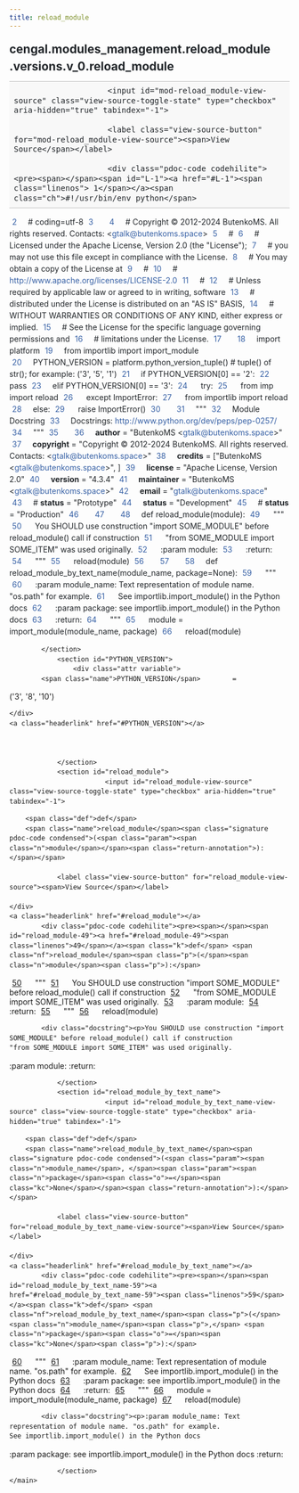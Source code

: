 ```yaml
---
title: reload_module
---
```


<div>
    <main class="pdoc">
            <section class="module-info">
                    <h1 class="modulename">
cengal<wbr>.modules_management<wbr>.reload_module<wbr>.versions<wbr>.v_0<wbr>.reload_module    </h1>

                
                        <input id="mod-reload_module-view-source" class="view-source-toggle-state" type="checkbox" aria-hidden="true" tabindex="-1">

                        <label class="view-source-button" for="mod-reload_module-view-source"><span>View Source</span></label>

                        <div class="pdoc-code codehilite"><pre><span></span><span id="L-1"><a href="#L-1"><span class="linenos"> 1</span></a><span class="ch">#!/usr/bin/env python</span>
</span><span id="L-2"><a href="#L-2"><span class="linenos"> 2</span></a><span class="c1"># coding=utf-8</span>
</span><span id="L-3"><a href="#L-3"><span class="linenos"> 3</span></a>
</span><span id="L-4"><a href="#L-4"><span class="linenos"> 4</span></a><span class="c1"># Copyright © 2012-2024 ButenkoMS. All rights reserved. Contacts: &lt;gtalk@butenkoms.space&gt;</span>
</span><span id="L-5"><a href="#L-5"><span class="linenos"> 5</span></a><span class="c1"># </span>
</span><span id="L-6"><a href="#L-6"><span class="linenos"> 6</span></a><span class="c1"># Licensed under the Apache License, Version 2.0 (the &quot;License&quot;);</span>
</span><span id="L-7"><a href="#L-7"><span class="linenos"> 7</span></a><span class="c1"># you may not use this file except in compliance with the License.</span>
</span><span id="L-8"><a href="#L-8"><span class="linenos"> 8</span></a><span class="c1"># You may obtain a copy of the License at</span>
</span><span id="L-9"><a href="#L-9"><span class="linenos"> 9</span></a><span class="c1"># </span>
</span><span id="L-10"><a href="#L-10"><span class="linenos">10</span></a><span class="c1">#     http://www.apache.org/licenses/LICENSE-2.0</span>
</span><span id="L-11"><a href="#L-11"><span class="linenos">11</span></a><span class="c1"># </span>
</span><span id="L-12"><a href="#L-12"><span class="linenos">12</span></a><span class="c1"># Unless required by applicable law or agreed to in writing, software</span>
</span><span id="L-13"><a href="#L-13"><span class="linenos">13</span></a><span class="c1"># distributed under the License is distributed on an &quot;AS IS&quot; BASIS,</span>
</span><span id="L-14"><a href="#L-14"><span class="linenos">14</span></a><span class="c1"># WITHOUT WARRANTIES OR CONDITIONS OF ANY KIND, either express or implied.</span>
</span><span id="L-15"><a href="#L-15"><span class="linenos">15</span></a><span class="c1"># See the License for the specific language governing permissions and</span>
</span><span id="L-16"><a href="#L-16"><span class="linenos">16</span></a><span class="c1"># limitations under the License.</span>
</span><span id="L-17"><a href="#L-17"><span class="linenos">17</span></a>
</span><span id="L-18"><a href="#L-18"><span class="linenos">18</span></a><span class="kn">import</span> <span class="nn">platform</span>
</span><span id="L-19"><a href="#L-19"><span class="linenos">19</span></a><span class="kn">from</span> <span class="nn">importlib</span> <span class="kn">import</span> <span class="n">import_module</span>
</span><span id="L-20"><a href="#L-20"><span class="linenos">20</span></a><span class="n">PYTHON_VERSION</span> <span class="o">=</span> <span class="n">platform</span><span class="o">.</span><span class="n">python_version_tuple</span><span class="p">()</span>  <span class="c1"># tuple() of str(); for example: (&#39;3&#39;, &#39;5&#39;, &#39;1&#39;)</span>
</span><span id="L-21"><a href="#L-21"><span class="linenos">21</span></a><span class="k">if</span> <span class="n">PYTHON_VERSION</span><span class="p">[</span><span class="mi">0</span><span class="p">]</span> <span class="o">==</span> <span class="s1">&#39;2&#39;</span><span class="p">:</span>
</span><span id="L-22"><a href="#L-22"><span class="linenos">22</span></a>    <span class="k">pass</span>
</span><span id="L-23"><a href="#L-23"><span class="linenos">23</span></a><span class="k">elif</span> <span class="n">PYTHON_VERSION</span><span class="p">[</span><span class="mi">0</span><span class="p">]</span> <span class="o">==</span> <span class="s1">&#39;3&#39;</span><span class="p">:</span>
</span><span id="L-24"><a href="#L-24"><span class="linenos">24</span></a>    <span class="k">try</span><span class="p">:</span>
</span><span id="L-25"><a href="#L-25"><span class="linenos">25</span></a>        <span class="kn">from</span> <span class="nn">imp</span> <span class="kn">import</span> <span class="n">reload</span>
</span><span id="L-26"><a href="#L-26"><span class="linenos">26</span></a>    <span class="k">except</span> <span class="ne">ImportError</span><span class="p">:</span>
</span><span id="L-27"><a href="#L-27"><span class="linenos">27</span></a>        <span class="kn">from</span> <span class="nn">importlib</span> <span class="kn">import</span> <span class="n">reload</span>
</span><span id="L-28"><a href="#L-28"><span class="linenos">28</span></a><span class="k">else</span><span class="p">:</span>
</span><span id="L-29"><a href="#L-29"><span class="linenos">29</span></a>    <span class="k">raise</span> <span class="ne">ImportError</span><span class="p">()</span>
</span><span id="L-30"><a href="#L-30"><span class="linenos">30</span></a>
</span><span id="L-31"><a href="#L-31"><span class="linenos">31</span></a><span class="sd">&quot;&quot;&quot;</span>
</span><span id="L-32"><a href="#L-32"><span class="linenos">32</span></a><span class="sd">Module Docstring</span>
</span><span id="L-33"><a href="#L-33"><span class="linenos">33</span></a><span class="sd">Docstrings: http://www.python.org/dev/peps/pep-0257/</span>
</span><span id="L-34"><a href="#L-34"><span class="linenos">34</span></a><span class="sd">&quot;&quot;&quot;</span>
</span><span id="L-35"><a href="#L-35"><span class="linenos">35</span></a>
</span><span id="L-36"><a href="#L-36"><span class="linenos">36</span></a><span class="n">__author__</span> <span class="o">=</span> <span class="s2">&quot;ButenkoMS &lt;gtalk@butenkoms.space&gt;&quot;</span>
</span><span id="L-37"><a href="#L-37"><span class="linenos">37</span></a><span class="n">__copyright__</span> <span class="o">=</span> <span class="s2">&quot;Copyright © 2012-2024 ButenkoMS. All rights reserved. Contacts: &lt;gtalk@butenkoms.space&gt;&quot;</span>
</span><span id="L-38"><a href="#L-38"><span class="linenos">38</span></a><span class="n">__credits__</span> <span class="o">=</span> <span class="p">[</span><span class="s2">&quot;ButenkoMS &lt;gtalk@butenkoms.space&gt;&quot;</span><span class="p">,</span> <span class="p">]</span>
</span><span id="L-39"><a href="#L-39"><span class="linenos">39</span></a><span class="n">__license__</span> <span class="o">=</span> <span class="s2">&quot;Apache License, Version 2.0&quot;</span>
</span><span id="L-40"><a href="#L-40"><span class="linenos">40</span></a><span class="n">__version__</span> <span class="o">=</span> <span class="s2">&quot;4.3.4&quot;</span>
</span><span id="L-41"><a href="#L-41"><span class="linenos">41</span></a><span class="n">__maintainer__</span> <span class="o">=</span> <span class="s2">&quot;ButenkoMS &lt;gtalk@butenkoms.space&gt;&quot;</span>
</span><span id="L-42"><a href="#L-42"><span class="linenos">42</span></a><span class="n">__email__</span> <span class="o">=</span> <span class="s2">&quot;gtalk@butenkoms.space&quot;</span>
</span><span id="L-43"><a href="#L-43"><span class="linenos">43</span></a><span class="c1"># __status__ = &quot;Prototype&quot;</span>
</span><span id="L-44"><a href="#L-44"><span class="linenos">44</span></a><span class="n">__status__</span> <span class="o">=</span> <span class="s2">&quot;Development&quot;</span>
</span><span id="L-45"><a href="#L-45"><span class="linenos">45</span></a><span class="c1"># __status__ = &quot;Production&quot;</span>
</span><span id="L-46"><a href="#L-46"><span class="linenos">46</span></a>
</span><span id="L-47"><a href="#L-47"><span class="linenos">47</span></a>
</span><span id="L-48"><a href="#L-48"><span class="linenos">48</span></a><span class="k">def</span> <span class="nf">reload_module</span><span class="p">(</span><span class="n">module</span><span class="p">):</span>
</span><span id="L-49"><a href="#L-49"><span class="linenos">49</span></a><span class="w">    </span><span class="sd">&quot;&quot;&quot;</span>
</span><span id="L-50"><a href="#L-50"><span class="linenos">50</span></a><span class="sd">    You SHOULD use construction &quot;import SOME_MODULE&quot; before reload_module() call if construction</span>
</span><span id="L-51"><a href="#L-51"><span class="linenos">51</span></a><span class="sd">        &quot;from SOME_MODULE import SOME_ITEM&quot; was used originally.</span>
</span><span id="L-52"><a href="#L-52"><span class="linenos">52</span></a><span class="sd">    :param module:</span>
</span><span id="L-53"><a href="#L-53"><span class="linenos">53</span></a><span class="sd">    :return:</span>
</span><span id="L-54"><a href="#L-54"><span class="linenos">54</span></a><span class="sd">    &quot;&quot;&quot;</span>
</span><span id="L-55"><a href="#L-55"><span class="linenos">55</span></a>    <span class="n">reload</span><span class="p">(</span><span class="n">module</span><span class="p">)</span>
</span><span id="L-56"><a href="#L-56"><span class="linenos">56</span></a>
</span><span id="L-57"><a href="#L-57"><span class="linenos">57</span></a>
</span><span id="L-58"><a href="#L-58"><span class="linenos">58</span></a><span class="k">def</span> <span class="nf">reload_module_by_text_name</span><span class="p">(</span><span class="n">module_name</span><span class="p">,</span> <span class="n">package</span><span class="o">=</span><span class="kc">None</span><span class="p">):</span>
</span><span id="L-59"><a href="#L-59"><span class="linenos">59</span></a><span class="w">    </span><span class="sd">&quot;&quot;&quot;</span>
</span><span id="L-60"><a href="#L-60"><span class="linenos">60</span></a><span class="sd">    :param module_name: Text representation of module name. &quot;os.path&quot; for example.</span>
</span><span id="L-61"><a href="#L-61"><span class="linenos">61</span></a><span class="sd">        See importlib.import_module() in the Python docs</span>
</span><span id="L-62"><a href="#L-62"><span class="linenos">62</span></a><span class="sd">    :param package: see importlib.import_module() in the Python docs</span>
</span><span id="L-63"><a href="#L-63"><span class="linenos">63</span></a><span class="sd">    :return:</span>
</span><span id="L-64"><a href="#L-64"><span class="linenos">64</span></a><span class="sd">    &quot;&quot;&quot;</span>
</span><span id="L-65"><a href="#L-65"><span class="linenos">65</span></a>    <span class="n">module</span> <span class="o">=</span> <span class="n">import_module</span><span class="p">(</span><span class="n">module_name</span><span class="p">,</span> <span class="n">package</span><span class="p">)</span>
</span><span id="L-66"><a href="#L-66"><span class="linenos">66</span></a>    <span class="n">reload</span><span class="p">(</span><span class="n">module</span><span class="p">)</span>
</span></pre></div>


            </section>
                <section id="PYTHON_VERSION">
                    <div class="attr variable">
            <span class="name">PYTHON_VERSION</span>        =
<span class="default_value">(&#39;3&#39;, &#39;8&#39;, &#39;10&#39;)</span>

        
    </div>
    <a class="headerlink" href="#PYTHON_VERSION"></a>
    
    

                </section>
                <section id="reload_module">
                            <input id="reload_module-view-source" class="view-source-toggle-state" type="checkbox" aria-hidden="true" tabindex="-1">
<div class="attr function">
            
        <span class="def">def</span>
        <span class="name">reload_module</span><span class="signature pdoc-code condensed">(<span class="param"><span class="n">module</span></span><span class="return-annotation">):</span></span>

                <label class="view-source-button" for="reload_module-view-source"><span>View Source</span></label>

    </div>
    <a class="headerlink" href="#reload_module"></a>
            <div class="pdoc-code codehilite"><pre><span></span><span id="reload_module-49"><a href="#reload_module-49"><span class="linenos">49</span></a><span class="k">def</span> <span class="nf">reload_module</span><span class="p">(</span><span class="n">module</span><span class="p">):</span>
</span><span id="reload_module-50"><a href="#reload_module-50"><span class="linenos">50</span></a><span class="w">    </span><span class="sd">&quot;&quot;&quot;</span>
</span><span id="reload_module-51"><a href="#reload_module-51"><span class="linenos">51</span></a><span class="sd">    You SHOULD use construction &quot;import SOME_MODULE&quot; before reload_module() call if construction</span>
</span><span id="reload_module-52"><a href="#reload_module-52"><span class="linenos">52</span></a><span class="sd">        &quot;from SOME_MODULE import SOME_ITEM&quot; was used originally.</span>
</span><span id="reload_module-53"><a href="#reload_module-53"><span class="linenos">53</span></a><span class="sd">    :param module:</span>
</span><span id="reload_module-54"><a href="#reload_module-54"><span class="linenos">54</span></a><span class="sd">    :return:</span>
</span><span id="reload_module-55"><a href="#reload_module-55"><span class="linenos">55</span></a><span class="sd">    &quot;&quot;&quot;</span>
</span><span id="reload_module-56"><a href="#reload_module-56"><span class="linenos">56</span></a>    <span class="n">reload</span><span class="p">(</span><span class="n">module</span><span class="p">)</span>
</span></pre></div>


            <div class="docstring"><p>You SHOULD use construction "import SOME_MODULE" before reload_module() call if construction
    "from SOME_MODULE import SOME_ITEM" was used originally.
:param module:
:return:</p>
</div>


                </section>
                <section id="reload_module_by_text_name">
                            <input id="reload_module_by_text_name-view-source" class="view-source-toggle-state" type="checkbox" aria-hidden="true" tabindex="-1">
<div class="attr function">
            
        <span class="def">def</span>
        <span class="name">reload_module_by_text_name</span><span class="signature pdoc-code condensed">(<span class="param"><span class="n">module_name</span>, </span><span class="param"><span class="n">package</span><span class="o">=</span><span class="kc">None</span></span><span class="return-annotation">):</span></span>

                <label class="view-source-button" for="reload_module_by_text_name-view-source"><span>View Source</span></label>

    </div>
    <a class="headerlink" href="#reload_module_by_text_name"></a>
            <div class="pdoc-code codehilite"><pre><span></span><span id="reload_module_by_text_name-59"><a href="#reload_module_by_text_name-59"><span class="linenos">59</span></a><span class="k">def</span> <span class="nf">reload_module_by_text_name</span><span class="p">(</span><span class="n">module_name</span><span class="p">,</span> <span class="n">package</span><span class="o">=</span><span class="kc">None</span><span class="p">):</span>
</span><span id="reload_module_by_text_name-60"><a href="#reload_module_by_text_name-60"><span class="linenos">60</span></a><span class="w">    </span><span class="sd">&quot;&quot;&quot;</span>
</span><span id="reload_module_by_text_name-61"><a href="#reload_module_by_text_name-61"><span class="linenos">61</span></a><span class="sd">    :param module_name: Text representation of module name. &quot;os.path&quot; for example.</span>
</span><span id="reload_module_by_text_name-62"><a href="#reload_module_by_text_name-62"><span class="linenos">62</span></a><span class="sd">        See importlib.import_module() in the Python docs</span>
</span><span id="reload_module_by_text_name-63"><a href="#reload_module_by_text_name-63"><span class="linenos">63</span></a><span class="sd">    :param package: see importlib.import_module() in the Python docs</span>
</span><span id="reload_module_by_text_name-64"><a href="#reload_module_by_text_name-64"><span class="linenos">64</span></a><span class="sd">    :return:</span>
</span><span id="reload_module_by_text_name-65"><a href="#reload_module_by_text_name-65"><span class="linenos">65</span></a><span class="sd">    &quot;&quot;&quot;</span>
</span><span id="reload_module_by_text_name-66"><a href="#reload_module_by_text_name-66"><span class="linenos">66</span></a>    <span class="n">module</span> <span class="o">=</span> <span class="n">import_module</span><span class="p">(</span><span class="n">module_name</span><span class="p">,</span> <span class="n">package</span><span class="p">)</span>
</span><span id="reload_module_by_text_name-67"><a href="#reload_module_by_text_name-67"><span class="linenos">67</span></a>    <span class="n">reload</span><span class="p">(</span><span class="n">module</span><span class="p">)</span>
</span></pre></div>


            <div class="docstring"><p>:param module_name: Text representation of module name. "os.path" for example.
    See importlib.import_module() in the Python docs
:param package: see importlib.import_module() in the Python docs
:return:</p>
</div>


                </section>
    </main>


<style>pre{line-height:125%;}span.linenos{color:inherit; background-color:transparent; padding-left:5px; padding-right:20px;}.pdoc-code .hll{background-color:#ffffcc}.pdoc-code{background:#f8f8f8;}.pdoc-code .c{color:#3D7B7B; font-style:italic}.pdoc-code .err{border:1px solid #FF0000}.pdoc-code .k{color:#008000; font-weight:bold}.pdoc-code .o{color:#666666}.pdoc-code .ch{color:#3D7B7B; font-style:italic}.pdoc-code .cm{color:#3D7B7B; font-style:italic}.pdoc-code .cp{color:#9C6500}.pdoc-code .cpf{color:#3D7B7B; font-style:italic}.pdoc-code .c1{color:#3D7B7B; font-style:italic}.pdoc-code .cs{color:#3D7B7B; font-style:italic}.pdoc-code .gd{color:#A00000}.pdoc-code .ge{font-style:italic}.pdoc-code .gr{color:#E40000}.pdoc-code .gh{color:#000080; font-weight:bold}.pdoc-code .gi{color:#008400}.pdoc-code .go{color:#717171}.pdoc-code .gp{color:#000080; font-weight:bold}.pdoc-code .gs{font-weight:bold}.pdoc-code .gu{color:#800080; font-weight:bold}.pdoc-code .gt{color:#0044DD}.pdoc-code .kc{color:#008000; font-weight:bold}.pdoc-code .kd{color:#008000; font-weight:bold}.pdoc-code .kn{color:#008000; font-weight:bold}.pdoc-code .kp{color:#008000}.pdoc-code .kr{color:#008000; font-weight:bold}.pdoc-code .kt{color:#B00040}.pdoc-code .m{color:#666666}.pdoc-code .s{color:#BA2121}.pdoc-code .na{color:#687822}.pdoc-code .nb{color:#008000}.pdoc-code .nc{color:#0000FF; font-weight:bold}.pdoc-code .no{color:#880000}.pdoc-code .nd{color:#AA22FF}.pdoc-code .ni{color:#717171; font-weight:bold}.pdoc-code .ne{color:#CB3F38; font-weight:bold}.pdoc-code .nf{color:#0000FF}.pdoc-code .nl{color:#767600}.pdoc-code .nn{color:#0000FF; font-weight:bold}.pdoc-code .nt{color:#008000; font-weight:bold}.pdoc-code .nv{color:#19177C}.pdoc-code .ow{color:#AA22FF; font-weight:bold}.pdoc-code .w{color:#bbbbbb}.pdoc-code .mb{color:#666666}.pdoc-code .mf{color:#666666}.pdoc-code .mh{color:#666666}.pdoc-code .mi{color:#666666}.pdoc-code .mo{color:#666666}.pdoc-code .sa{color:#BA2121}.pdoc-code .sb{color:#BA2121}.pdoc-code .sc{color:#BA2121}.pdoc-code .dl{color:#BA2121}.pdoc-code .sd{color:#BA2121; font-style:italic}.pdoc-code .s2{color:#BA2121}.pdoc-code .se{color:#AA5D1F; font-weight:bold}.pdoc-code .sh{color:#BA2121}.pdoc-code .si{color:#A45A77; font-weight:bold}.pdoc-code .sx{color:#008000}.pdoc-code .sr{color:#A45A77}.pdoc-code .s1{color:#BA2121}.pdoc-code .ss{color:#19177C}.pdoc-code .bp{color:#008000}.pdoc-code .fm{color:#0000FF}.pdoc-code .vc{color:#19177C}.pdoc-code .vg{color:#19177C}.pdoc-code .vi{color:#19177C}.pdoc-code .vm{color:#19177C}.pdoc-code .il{color:#666666}</style>
<style>:root{--pdoc-background:#fff;}.pdoc{--text:#212529;--muted:#6c757d;--link:#3660a5;--link-hover:#1659c5;--code:#f8f8f8;--active:#fff598;--accent:#eee;--accent2:#c1c1c1;--nav-hover:rgba(255, 255, 255, 0.5);--name:#0066BB;--def:#008800;--annotation:#007020;}</style>
<style>.pdoc{color:var(--text);box-sizing:border-box;line-height:1.5;background:none;}.pdoc .pdoc-button{cursor:pointer;display:inline-block;border:solid black 1px;border-radius:2px;font-size:.75rem;padding:calc(0.5em - 1px) 1em;transition:100ms all;}.pdoc .pdoc-alert{padding:1rem 1rem 1rem calc(1.5rem + 24px);border:1px solid transparent;border-radius:.25rem;background-repeat:no-repeat;background-position:1rem center;margin-bottom:1rem;}.pdoc .pdoc-alert > *:last-child{margin-bottom:0;}.pdoc .pdoc-alert-note {color:#084298;background-color:#cfe2ff;border-color:#b6d4fe;background-image:url("data:image/svg+xml,%3Csvg%20xmlns%3D%22http%3A//www.w3.org/2000/svg%22%20width%3D%2224%22%20height%3D%2224%22%20fill%3D%22%23084298%22%20viewBox%3D%220%200%2016%2016%22%3E%3Cpath%20d%3D%22M8%2016A8%208%200%201%200%208%200a8%208%200%200%200%200%2016zm.93-9.412-1%204.705c-.07.34.029.533.304.533.194%200%20.487-.07.686-.246l-.088.416c-.287.346-.92.598-1.465.598-.703%200-1.002-.422-.808-1.319l.738-3.468c.064-.293.006-.399-.287-.47l-.451-.081.082-.381%202.29-.287zM8%205.5a1%201%200%201%201%200-2%201%201%200%200%201%200%202z%22/%3E%3C/svg%3E");}.pdoc .pdoc-alert-warning{color:#664d03;background-color:#fff3cd;border-color:#ffecb5;background-image:url("data:image/svg+xml,%3Csvg%20xmlns%3D%22http%3A//www.w3.org/2000/svg%22%20width%3D%2224%22%20height%3D%2224%22%20fill%3D%22%23664d03%22%20viewBox%3D%220%200%2016%2016%22%3E%3Cpath%20d%3D%22M8.982%201.566a1.13%201.13%200%200%200-1.96%200L.165%2013.233c-.457.778.091%201.767.98%201.767h13.713c.889%200%201.438-.99.98-1.767L8.982%201.566zM8%205c.535%200%20.954.462.9.995l-.35%203.507a.552.552%200%200%201-1.1%200L7.1%205.995A.905.905%200%200%201%208%205zm.002%206a1%201%200%201%201%200%202%201%201%200%200%201%200-2z%22/%3E%3C/svg%3E");}.pdoc .pdoc-alert-danger{color:#842029;background-color:#f8d7da;border-color:#f5c2c7;background-image:url("data:image/svg+xml,%3Csvg%20xmlns%3D%22http%3A//www.w3.org/2000/svg%22%20width%3D%2224%22%20height%3D%2224%22%20fill%3D%22%23842029%22%20viewBox%3D%220%200%2016%2016%22%3E%3Cpath%20d%3D%22M5.52.359A.5.5%200%200%201%206%200h4a.5.5%200%200%201%20.474.658L8.694%206H12.5a.5.5%200%200%201%20.395.807l-7%209a.5.5%200%200%201-.873-.454L6.823%209.5H3.5a.5.5%200%200%201-.48-.641l2.5-8.5z%22/%3E%3C/svg%3E");}.pdoc .visually-hidden{position:absolute !important;width:1px !important;height:1px !important;padding:0 !important;margin:-1px !important;overflow:hidden !important;clip:rect(0, 0, 0, 0) !important;white-space:nowrap !important;border:0 !important;}.pdoc h1, .pdoc h2, .pdoc h3{font-weight:300;margin:.3em 0;padding:.2em 0;}.pdoc > section:not(.module-info) h1{font-size:1.5rem;font-weight:500;}.pdoc > section:not(.module-info) h2{font-size:1.4rem;font-weight:500;}.pdoc > section:not(.module-info) h3{font-size:1.3rem;font-weight:500;}.pdoc > section:not(.module-info) h4{font-size:1.2rem;}.pdoc > section:not(.module-info) h5{font-size:1.1rem;}.pdoc a{text-decoration:none;color:var(--link);}.pdoc a:hover{color:var(--link-hover);}.pdoc blockquote{margin-left:2rem;}.pdoc pre{border-top:1px solid var(--accent2);border-bottom:1px solid var(--accent2);margin-top:0;margin-bottom:1em;padding:.5rem 0 .5rem .5rem;overflow-x:auto;background-color:var(--code);}.pdoc code{color:var(--text);padding:.2em .4em;margin:0;font-size:85%;background-color:var(--accent);border-radius:6px;}.pdoc a > code{color:inherit;}.pdoc pre > code{display:inline-block;font-size:inherit;background:none;border:none;padding:0;}.pdoc > section:not(.module-info){margin-bottom:1.5rem;}.pdoc .modulename{margin-top:0;font-weight:bold;}.pdoc .modulename a{color:var(--link);transition:100ms all;}.pdoc .git-button{float:right;border:solid var(--link) 1px;}.pdoc .git-button:hover{background-color:var(--link);color:var(--pdoc-background);}.view-source-toggle-state,.view-source-toggle-state ~ .pdoc-code{display:none;}.view-source-toggle-state:checked ~ .pdoc-code{display:block;}.view-source-button{display:inline-block;float:right;font-size:.75rem;line-height:1.5rem;color:var(--muted);padding:0 .4rem 0 1.3rem;cursor:pointer;text-indent:-2px;}.view-source-button > span{visibility:hidden;}.module-info .view-source-button{float:none;display:flex;justify-content:flex-end;margin:-1.2rem .4rem -.2rem 0;}.view-source-button::before{position:absolute;content:"View Source";display:list-item;list-style-type:disclosure-closed;}.view-source-toggle-state:checked ~ .attr .view-source-button::before,.view-source-toggle-state:checked ~ .view-source-button::before{list-style-type:disclosure-open;}.pdoc .docstring{margin-bottom:1.5rem;}.pdoc section:not(.module-info) .docstring{margin-left:clamp(0rem, 5vw - 2rem, 1rem);}.pdoc .docstring .pdoc-code{margin-left:1em;margin-right:1em;}.pdoc h1:target,.pdoc h2:target,.pdoc h3:target,.pdoc h4:target,.pdoc h5:target,.pdoc h6:target,.pdoc .pdoc-code > pre > span:target{background-color:var(--active);box-shadow:-1rem 0 0 0 var(--active);}.pdoc .pdoc-code > pre > span:target{display:block;}.pdoc div:target > .attr,.pdoc section:target > .attr,.pdoc dd:target > a{background-color:var(--active);}.pdoc *{scroll-margin:2rem;}.pdoc .pdoc-code .linenos{user-select:none;}.pdoc .attr:hover{filter:contrast(0.95);}.pdoc section, .pdoc .classattr{position:relative;}.pdoc .headerlink{--width:clamp(1rem, 3vw, 2rem);position:absolute;top:0;left:calc(0rem - var(--width));transition:all 100ms ease-in-out;opacity:0;}.pdoc .headerlink::before{content:"#";display:block;text-align:center;width:var(--width);height:2.3rem;line-height:2.3rem;font-size:1.5rem;}.pdoc .attr:hover ~ .headerlink,.pdoc *:target > .headerlink,.pdoc .headerlink:hover{opacity:1;}.pdoc .attr{display:block;margin:.5rem 0 .5rem;padding:.4rem .4rem .4rem 1rem;background-color:var(--accent);overflow-x:auto;}.pdoc .classattr{margin-left:2rem;}.pdoc .name{color:var(--name);font-weight:bold;}.pdoc .def{color:var(--def);font-weight:bold;}.pdoc .signature{background-color:transparent;}.pdoc .param, .pdoc .return-annotation{white-space:pre;}.pdoc .signature.multiline .param{display:block;}.pdoc .signature.condensed .param{display:inline-block;}.pdoc .annotation{color:var(--annotation);}.pdoc .view-value-toggle-state,.pdoc .view-value-toggle-state ~ .default_value{display:none;}.pdoc .view-value-toggle-state:checked ~ .default_value{display:inherit;}.pdoc .view-value-button{font-size:.5rem;vertical-align:middle;border-style:dashed;margin-top:-0.1rem;}.pdoc .view-value-button:hover{background:white;}.pdoc .view-value-button::before{content:"show";text-align:center;width:2.2em;display:inline-block;}.pdoc .view-value-toggle-state:checked ~ .view-value-button::before{content:"hide";}.pdoc .inherited{margin-left:2rem;}.pdoc .inherited dt{font-weight:700;}.pdoc .inherited dt, .pdoc .inherited dd{display:inline;margin-left:0;margin-bottom:.5rem;}.pdoc .inherited dd:not(:last-child):after{content:", ";}.pdoc .inherited .class:before{content:"class ";}.pdoc .inherited .function a:after{content:"()";}.pdoc .search-result .docstring{overflow:auto;max-height:25vh;}.pdoc .search-result.focused > .attr{background-color:var(--active);}.pdoc .attribution{margin-top:2rem;display:block;opacity:0.5;transition:all 200ms;filter:grayscale(100%);}.pdoc .attribution:hover{opacity:1;filter:grayscale(0%);}.pdoc .attribution img{margin-left:5px;height:35px;vertical-align:middle;width:70px;transition:all 200ms;}.pdoc table{display:block;width:max-content;max-width:100%;overflow:auto;margin-bottom:1rem;}.pdoc table th{font-weight:600;}.pdoc table th, .pdoc table td{padding:6px 13px;border:1px solid var(--accent2);}</style></div>